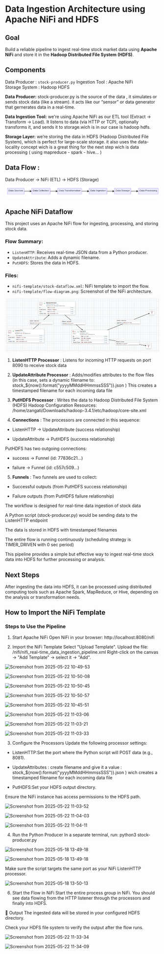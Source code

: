 #  Data Ingestion Architecture using Apache NiFi and HDFS

##  Goal

Build a reliable pipeline to ingest real-time stock market data using **Apache NiFi** and store it in the **Hadoop Distributed File System (HDFS)**.


##  Components

 Data Producer :  `stock-producer.py` 
 Ingestion Tool : Apache NiFi    
 Storage System : Hadoop HDFS 


**Data Producer:** stock-producer.py is the source of the data , it simulates or sends stock data (like a stream). it acts like our “sensor” or data generator that  gernerates data in a real-time.

**Data Ingestion Tool:** we're using Apache NiFi as  our ETL tool (Extract → Transform → Load). It listens to data (via HTTP or TCP), optionally transforms it, and sends it to storage.wich is in our case is hadoop hdfs.

**Storage Layer:** we’re storing the data in HDFS (Hadoop Distributed File System), which is perfect for large-scale storage. it also uses the data-locality concept wich is a great thing for the next step wich is data processing ( using mapreduce - spark - hive... ) 

##  Data Flow :

Data Producer → NiFi (ETL) → HDFS (Storage)

![Data Flow Diagram](../resources/images/data-flow.png)

## Apache NiFi Dataflow

This project uses an Apache NiFi flow for ingesting, processing, and storing stock data.

### Flow Summary:
- `ListenHTTP`: Receives real-time JSON data from a Python producer.
- `UpdateAttribute`: Adds a dynamic filename.
- `PutHDFS`: Stores the data in HDFS.

### Files:
- `nifi-template/stock-dataflow.xml`: NiFi template to import the flow.
- `nifi-template/flow-diagram.png`: Screenshot of the NiFi architecture.


![Data Flow Diagram](../resources/images/nifi_template.png)

1. **ListenHTTP Processor** : Listens for incoming HTTP requests on port 8090 to receive stock data

2. **UpdateAttribute Processor** : Adds/modifies attributes to the flow files (in this case, sets a dynamic filename to: stock_${now():format("yyyyMMddHHmmssSSS")}.json ) This creates a timestamped filename for each incoming data file


3. **PutHDFS Processor** : Writes the data to Hadoop Distributed File System (HDFS)
Hadoop Configuration Resources: /home/zangati/Downloads/hadoop-3.4.1/etc/hadoop/core-site.xml


4. **Connections** : The processors are connected in this sequence:

* ListenHTTP → UpdateAttribute (success relationship)

* UpdateAttribute → PutHDFS (success relationship)

PutHDFS has two outgoing connections:

* success → Funnel (id: 77836c21...)

* failure → Funnel (id: c557c509...)

5. **Funnels** : Two funnels are used to collect:

* Successful outputs (from PutHDFS success relationship)

* Failure outputs (from PutHDFS failure relationship)


The workflow is designed for real-time data ingestion of stock data 

A Python script (stock-producer.py) would be sending data to the ListenHTTP endpoint

The data is stored in HDFS with timestamped filenames

The entire flow is running continuously (scheduling strategy is TIMER_DRIVEN with 0 sec period)

This pipeline provides a simple but effective way to ingest real-time stock data into HDFS for further processing or analysis.

## Next Steps

After ingesting the data into HDFS, it can be processed using distributed computing tools such as Apache Spark, MapReduce, or Hive, depending on the analysis or transformation needs.

## How to Import the NiFi Template

### Steps to Use the Pipeline
1. Start Apache NiFi
Open NiFi in your browser:
http://localhost:8080/nifi

3. Import the NiFi Template
Select "Upload Template".
Upload the file: /nifi/nifi_real-time_data_ingestion_pipeline.xml
Right-click on the canvas → "Add Template" → select it → "Add".

![Screenshot from 2025-05-22 10-49-53](https://github.com/user-attachments/assets/23879078-02b9-4dbf-b617-c54b2117aacc)

![Screenshot from 2025-05-22 10-50-08](https://github.com/user-attachments/assets/4c3aaadd-e3c3-4ce9-a7ac-4170eb4d5aaf)

![Screenshot from 2025-05-22 10-50-45](https://github.com/user-attachments/assets/bba10e01-ddc3-44a7-ad50-99a0854e0e00)

![Screenshot from 2025-05-22 10-50-57](https://github.com/user-attachments/assets/a5091110-f451-4f26-aa51-973bb51ac24e)

![Screenshot from 2025-05-22 10-45-51](https://github.com/user-attachments/assets/1d62d7df-25a2-4fda-8f14-8e64d80f0bfa)

![Screenshot from 2025-05-22 11-03-06](https://github.com/user-attachments/assets/fbbf3fad-a82e-4c92-be83-0a8eecb8b8d4)

![Screenshot from 2025-05-22 11-03-21](https://github.com/user-attachments/assets/d989efd0-98e0-4970-b6d8-593b6cff1088)

![Screenshot from 2025-05-22 11-03-33](https://github.com/user-attachments/assets/8d87708d-952f-47a9-a208-479c15bf4ab9)


3. Configure the Processors
Update the following processor settings:
* ListenHTTP:Set the port where the Python script will POST data (e.g., 8081).

* UpdateAttributes : create filename and give it a value : stock_${now():format("yyyyMMddHHmmssSSS")}.json ) wich creates a timestamped filename for each incoming data file

* PutHDFS:Set your HDFS output directory.

Ensure the NiFi instance has access permissions to the HDFS path.

![Screenshot from 2025-05-22 11-03-52](https://github.com/user-attachments/assets/31b622d6-ee17-41e0-bd81-a79eaecd1723)

![Screenshot from 2025-05-22 11-04-03](https://github.com/user-attachments/assets/85e92fd5-9b47-41cb-915c-3568178518a9)

![Screenshot from 2025-05-22 11-04-11](https://github.com/user-attachments/assets/76d8d0f2-f406-413f-bf64-2c71fa49ada3)


4. Run the Python Producer
In a separate terminal, run:
python3 stock-producer.py

![Screenshot from 2025-05-18 13-49-18](https://github.com/user-attachments/assets/1023ca2d-20d2-46d3-bdfd-c0968f4463c9)

![Screenshot from 2025-05-18 13-49-18](https://github.com/user-attachments/assets/0ca0040c-e518-46bd-a6bc-dbecae546ea7)


Make sure the script targets the same port as your NiFi ListenHTTP processor.

![Screenshot from 2025-05-18 13-50-13](https://github.com/user-attachments/assets/c1ab5470-4501-4406-8d95-a330c2473705)





6. Start the Flow in NiFi
Start the entire process group in NiFi. You should see data flowing from the HTTP listener through the processors and finally into HDFS.


📂 Output
The ingested data will be stored in your configured HDFS directory.

Check your HDFS file system to verify the output after the flow runs.

![Screenshot from 2025-05-22 11-33-34](https://github.com/user-attachments/assets/f43a1471-f994-4ebf-8c17-22e865aabb72)

![Screenshot from 2025-05-22 11-34-09](https://github.com/user-attachments/assets/021836c9-98dc-4171-bf9f-15b4a63b1835)

